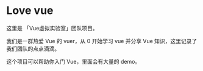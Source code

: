 # Love vue
这里是 「Vue虚拟实验室」团队项目。



我们是一群热爱 Vue 的 vuer，从 0 开始学习 vue 并分享 Vue 知识，这里记录了我们团队的点点滴滴。



这个项目可以帮助你入门 Vue，里面会有大量的 demo。